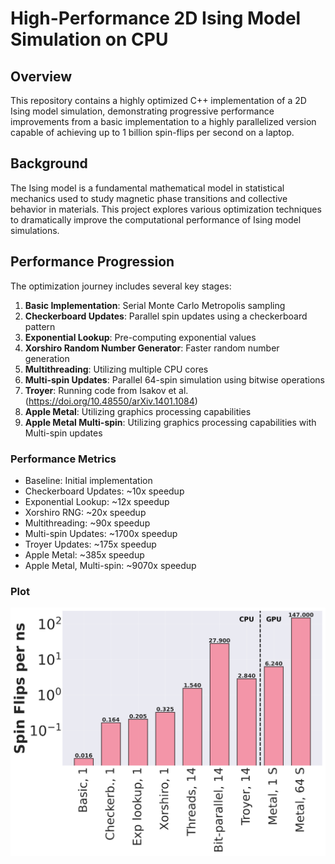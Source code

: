 # High-Performance 2D Ising Model Simulation on CPU

## Overview

This repository contains a highly optimized C++ implementation of a 2D Ising model simulation, demonstrating progressive performance improvements from a basic implementation to a highly parallelized version capable of achieving up to 1 billion spin-flips per second on a laptop.

## Background

The Ising model is a fundamental mathematical model in statistical mechanics used to study magnetic phase transitions and collective behavior in materials. This project explores various optimization techniques to dramatically improve the computational performance of Ising model simulations.

## Performance Progression

The optimization journey includes several key stages:

1. **Basic Implementation**: Serial Monte Carlo Metropolis sampling
2. **Checkerboard Updates**: Parallel spin updates using a checkerboard pattern
3. **Exponential Lookup**: Pre-computing exponential values
4. **Xorshiro Random Number Generator**: Faster random number generation
5. **Multithreading**: Utilizing multiple CPU cores
6. **Multi-spin Updates**: Parallel 64-spin simulation using bitwise operations
7. **Troyer**: Running code from Isakov et al. (https://doi.org/10.48550/arXiv.1401.1084)
8. **Apple Metal**: Utilizing graphics processing capabilities
9. **Apple Metal Multi-spin**: Utilizing graphics processing capabilities with Multi-spin updates

### Performance Metrics

- Baseline: Initial implementation
- Checkerboard Updates: ~10x speedup
- Exponential Lookup: ~12x speedup
- Xorshiro RNG: ~20x speedup
- Multithreading: ~90x speedup
- Multi-spin Updates: ~1700x speedup
- Troyer Updates: ~175x speedup
- Apple Metal: ~385x speedup
- Apple Metal, Multi-spin: ~9070x speedup

### Plot
![Ising Model Performance Optimization Progress](ising_optimization_progress.png)


